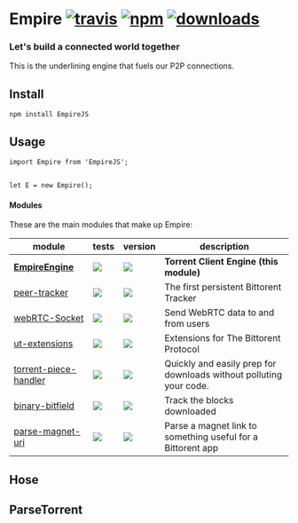 # Empire [![travis][travis-image]][travis-url] [![npm][npm-image]][npm-url]  [![downloads][downloads-image]][downloads-url]

[travis-image]: https://travis-ci.org/CraigglesO/EmpireEngine.svg?branch=master
[travis-url]: https://travis-ci.org/CraigglesO/EmpireEngine
[npm-image]: https://img.shields.io/npm/v/empireengine.svg
[npm-url]: https://npmjs.org/package/empireengine
[downloads-image]: https://img.shields.io/npm/dm/empireengine.svg
[downloads-url]: https://npmjs.org/package/empireengine

### Let's build a connected world together

This is the underlining engine that fuels our P2P connections.

## Install

```
npm install EmpireJS
```

## Usage
```
import Empire from 'EmpireJS';


let E = new Empire();

```




#### Modules

These are the main modules that make up Empire:

| module | tests | version | description |
|---|---|---|---|
| **[EmpireEngine][EmpireEngine]** | [![][EmpireEngine-ti]][EmpireEngine-tu] | [![][empireengine-ni]][empireengine-nu] | **Torrent Client Engine (this module)**
| [peer-tracker][peer-tracker] | [![][peer-tracker-ti]][peer-tracker-tu] | [![][peer-tracker-ni]][peer-tracker-nu] | The first persistent Bittorent Tracker
| [webRTC-Socket][webRTC-Socket] | [![][webRTC-Socket-ti]][webRTC-Socket-tu] | [![][webRTC-Socket-ni]][webRTC-Socket-nu] | Send WebRTC data to and from users
| [ut-extensions][ut-extensions] | [![][ut-extensions-ti]][ut-extensions-tu] | [![][ut-extensions-ni]][ut-extensions-nu] | Extensions for The Bittorent Protocol
| [torrent-piece-handler][torrent-piece-handler] | [![][torrent-piece-handler-ti]][torrent-piece-handler-tu] | [![][torrent-piece-handler-ni]][torrent-piece-handler-nu] | Quickly and easily prep for downloads without polluting your code.
| [binary-bitfield][binary-bitfield] | [![][binary-bitfield-ti]][binary-bitfield-tu] | [![][binary-bitfield-ni]][binary-bitfield-nu] | Track the blocks downloaded
| [parse-magnet-uri][parse-magnet-uri] | [![][parse-magnet-uri-ti]][parse-magnet-uri-tu] | [![][parse-magnet-uri-ni]][parse-magnet-uri-nu] | Parse a magnet link to something useful for a Bittorent app

[EmpireEngine]:    https://github.com/CraigglesO/EmpireEngine
[EmpireEngine-ti]: https://img.shields.io/travis/CraigglesO/EmpireEngine/master.svg
[EmpireEngine-tu]: https://travis-ci.org/CraigglesO/EmpireEngine
[empireengine-ni]: https://img.shields.io/npm/v/empireengine.svg
[empireengine-nu]: https://www.npmjs.com/package/empireengine

[peer-tracker]:    https://github.com/CraigglesO/peer-tracker
[peer-tracker-ti]: https://travis-ci.org/CraigglesO/peer-tracker.svg?branch=master
[peer-tracker-tu]: https://travis-ci.org/CraigglesO/peer-tracker
[peer-tracker-ni]: https://img.shields.io/npm/v/peer-tracker.svg
[peer-tracker-nu]: https://npmjs.org/package/peer-tracker

[webRTC-Socket]:    https://github.com/CraigglesO/webRTC-Socket
[webRTC-Socket-ti]: https://travis-ci.org/CraigglesO/webRTC-Socket.svg?branch=master
[webRTC-Socket-tu]: https://travis-ci.org/CraigglesO/webRTC-Socket
[webRTC-Socket-ni]: https://img.shields.io/npm/v/webrtc-socket.svg
[webRTC-Socket-nu]: https://npmjs.org/package/webrtc-socket

[ut-extensions]:    https://github.com/CraigglesO/ut-extensions
[ut-extensions-ti]: https://travis-ci.org/CraigglesO/ut-extensions.svg?branch=master
[ut-extensions-tu]: https://travis-ci.org/CraigglesO/ut-extensions
[ut-extensions-ni]: https://img.shields.io/npm/v/ut-extensions.svg
[ut-extensions-nu]: https://npmjs.org/package/ut-extensions

[torrent-piece-handler]:    https://github.com/CraigglesO/torrent-piece-handler
[torrent-piece-handler-ti]: https://travis-ci.org/CraigglesO/torrent-piece-handler.svg?branch=master
[torrent-piece-handler-tu]: https://travis-ci.org/CraigglesO/torrent-piece-handler
[torrent-piece-handler-ni]: https://img.shields.io/npm/v/torrent-piece-handler.svg
[torrent-piece-handler-nu]: https://npmjs.org/package/torrent-piece-handler

[binary-bitfield]:    https://github.com/CraigglesO/binary-bitfield
[binary-bitfield-ti]: https://travis-ci.org/CraigglesO/binary-bitfield.svg?branch=master
[binary-bitfield-tu]: https://travis-ci.org/CraigglesO/binary-bitfield
[binary-bitfield-ni]: https://img.shields.io/npm/v/binary-bitfield.svg
[binary-bitfield-nu]: https://npmjs.org/package/binary-bitfield

[parse-magnet-uri]:    https://github.com/CraigglesO/parse-magnet-uri
[parse-magnet-uri-ti]: https://travis-ci.org/CraigglesO/parse-magnet-uri.svg?branch=master
[parse-magnet-uri-tu]: https://travis-ci.org/CraigglesO/parse-magnet-uri
[parse-magnet-uri-ni]: https://img.shields.io/npm/v/parse-magnet-uri.svg
[parse-magnet-uri-nu]: https://npmjs.org/package/parse-magnet-uri



## Hose

## ParseTorrent
